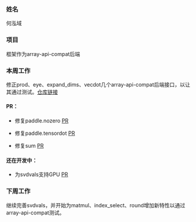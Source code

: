 ### 姓名
何泓域

### 项目
框架作为array-api-compat后端

### 本周工作

修正prod、eye、expand_dims、vecdot几个array-api-compat后端接口，以让其通过测试。[仓库链接](https://github.com/HydrogenSulfate/array-api-compat/compare/support_paddle...aquagull:array-api-compat:support_paddle)

#### PR：
- 修复paddle.nozero [PR](https://github.com/PaddlePaddle/Paddle/pull/72003)

- 修复paddle.tensordot [PR](https://github.com/PaddlePaddle/Paddle/pull/72139)

- 修复sum [PR](https://github.com/PaddlePaddle/Paddle/pull/72138)

#### 还在开发中：

- 为svdvals支持GPU [PR](https://github.com/PaddlePaddle/Paddle/pull/71930)

### 下周工作

继续完善svdvals，并开始为matmul、index_select、round增加新特性以通过array-api-compat测试。
